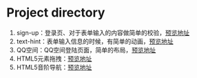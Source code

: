 # Project directory
1. sign-up：登录页、对于表单输入的内容做简单的校验，[预览地址](https://adawu-happy.github.io/html-design/sign-up.html)
2. text-hint：表单输入信息的时候，有简单的动画，[预览地址](https://adawu-happy.github.io/html-design/text-hint.html)
3. QQ空间：QQ空间登陆页面，简单的布局，[预览地址](https://adawu-happy.github.io/html-design/QQ%E7%A9%BA%E9%97%B4/index.html)
4. HTML5元素拖拽：[预览地址](https://adawu-happy.github.io/html-design/%E5%85%83%E7%B4%A0%E6%8B%96%E6%8B%BD/index.html)
5. HTML5音阶导航：[预览地址](https://adawu-happy.github.io/html-design/%E9%9F%B3%E9%98%B6%E5%AF%BC%E8%88%AA/index.html)

